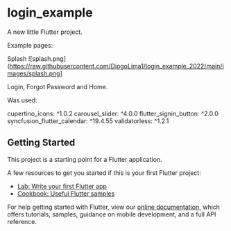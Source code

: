 # login_example

A new little Flutter project. 

Example pages: 

Splash
![splash.png](https://raw.githubusercontent.com/DiogoLima1/login_example_2022/main/images/splash.png]

Login, Forgot Password and Home.

Was used:

cupertino_icons: ^1.0.2
carousel_slider: ^4.0.0
flutter_signin_button: ^2.0.0
syncfusion_flutter_calendar: ^19.4.55
validatorless: ^1.2.1

## Getting Started

This project is a starting point for a Flutter application.

A few resources to get you started if this is your first Flutter project:

- [Lab: Write your first Flutter app](https://flutter.dev/docs/get-started/codelab)
- [Cookbook: Useful Flutter samples](https://flutter.dev/docs/cookbook)

For help getting started with Flutter, view our
[online documentation](https://flutter.dev/docs), which offers tutorials,
samples, guidance on mobile development, and a full API reference.
